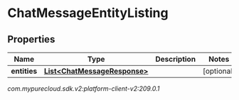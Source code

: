 # ChatMessageEntityListing


## Properties

| Name | Type | Description | Notes |
| ------------ | ------------- | ------------- | ------------- |
| **entities** | [**List&lt;ChatMessageResponse&gt;**](ChatMessageResponse) |  |  [optional] |




_com.mypurecloud.sdk.v2:platform-client-v2:209.0.1_
